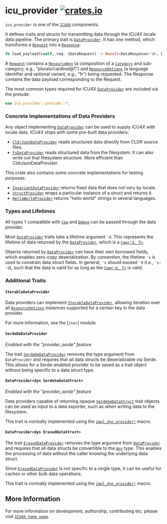 # icu_provider [![crates.io](http://meritbadge.herokuapp.com/icu_provider)](https://crates.io/crates/icu_provider)

`icu_provider` is one of the [`ICU4X`] components.

It defines traits and structs for transmitting data through the ICU4X locale data pipeline.
The primary trait is [`DataProvider`]. It has one method, which transforms a [`Request`] into
a [`Response`]:

```rust
fn load_payload(&self, req: &DataRequest) -> Result<DataResponse<'d>, DataError>
```

A [`Request`] contains a [`ResourceKey`] (a composition of a [`Category`] and sub-category, e.g.,
"plurals/cardinal@1") and [`ResourceOptions`] (a language identifier and optional variant, e.g.,
"fr") being requested. The Response contains the data payload corresponding to the Request.

The most common types required for ICU4X [`DataProvider`] are included via the prelude:

```rust
use icu_provider::prelude::*;
```

### Concrete Implementations of Data Providers

Any object implementing [`DataProvider`] can be used to supply ICU4X with locale data. ICU4X ships
with some pre-built data providers:

- [`CldrJsonDataProvider`](../icu_provider_cldr/transform/struct.CldrJsonDataProvider.html) reads structured
  data directly from CLDR source files.
- [`FsDataProvider`](../icu_provider_fs/struct.FsDataProvider.html) reads structured data from the
  filesystem. It can also write out that filesystem structure. More efficient than CldrJsonDataProvider.

This crate also contains some concrete implementations for testing purposes:

- [`InvariantDataProvider`] returns fixed data that does not vary by locale.
- [`StructProvider`] wraps a particular instance of a struct and returns it.
- [`HelloWorldProvider`] returns "hello world" strings in several languages.

### Types and Lifetimes

All types `T` compatible with [`Cow`](std::borrow::Cow) and [`Debug`](std::fmt::Debug) can be passed through
the data provider.

Most [`DataProvider`] traits take a lifetime argument `'d`. This represents the lifetime of data
returned by the [`DataProvider`], which is a [`Cow<'d, T>`](std::borrow::Cow).

Objects returned by [`DataProvider`] can have their own borrowed fields, which enables zero-copy
deserialization. By convention, the lifetime `'s` is used to constrain data struct fields. In
general, `'s` should exceed `'d` (i.e., `'s: 'd`), such that the data is valid for as long as
the [`Cow<'d, T>`](std::borrow::Cow) is valid.

### Additional Traits

#### `IterableDataProvider`

Data providers can implement [`IterableDataProvider`], allowing iteration over all [`ResourceOptions`]
instances supported for a certain key in the data provider.

For more information, see the [`iter`] module.

#### `SerdeDeDataProvider`

*Enabled with the "provider_serde" feature*

The trait [`SerdeDeDataProvider`] removes the type argument from `DataProvider` and requires
that all data structs be deserializable via Serde. This allows for a Serde-enabled provider
to be saved as a trait object without being specific to a data struct type.

#### `DataProvider<dyn SerdeSeDataStruct>`

*Enabled with the "provider_serde" feature*

Data providers capable of returning opaque [`SerdeSeDataStruct`] trait objects can be used as
input to a data exporter, such as when writing data to the filesystem.

This trait is normally implemented using the [`impl_dyn_provider!`] macro.

#### `DataProvider<dyn ErasedDataStruct>`

The trait [`ErasedDataProvider`] removes the type argument from [`DataProvider`] and requires
that all data structs be convertible to the [`Any`](std::any::Any) type. This enables the processing of data
without the caller knowing the underlying data struct.

Since [`ErasedDataProvider`] is not specific to a single type, it can be useful for caches or
other bulk data operations.

This trait is normally implemented using the [`impl_dyn_provider!`] macro.

[`ICU4X`]: ../icu/index.html
[`DataProvider`]: data_provider::DataProvider
[`Request`]: data_provider::DataRequest
[`Response`]: data_provider::DataResponse
[`ResourceKey`]: resource::ResourceKey
[`Category`]: resource::ResourceCategory
[`ResourceOptions`]: resource::ResourceOptions
[`IterableDataProvider`]: iter::IterableDataProvider
[`InvariantDataProvider`]: inv::InvariantDataProvider
[`StructProvider`]: struct_provider::StructProvider
[`HelloWorldProvider`]: hello_world::HelloWorldProvider
[`ErasedDataProvider`]: erased::ErasedDataProvider
[`SerdeDeDataProvider`]: serde::SerdeDeDataProvider
[`SerdeSeDataStruct`]: serde::SerdeSeDataStruct
[`impl_dyn_provider!`]: impl_dyn_provider

## More Information

For more information on development, authorship, contributing etc. please visit [`ICU4X home page`](https://github.com/unicode-org/icu4x).
